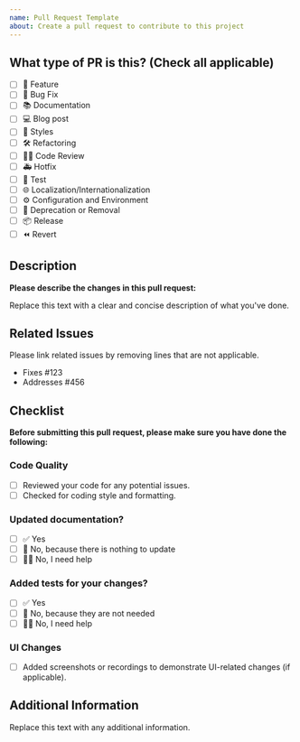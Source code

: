 ```yaml
---
name: Pull Request Template
about: Create a pull request to contribute to this project
---
```


## What type of PR is this? (Check all applicable)

- [ ] 🚀 Feature
- [ ] 🐛 Bug Fix
- [ ] 📚 Documentation
- [ ] 💻 Blog post
- [ ] 🎨 Styles
- [ ] 🛠️ Refactoring
- [ ] 🕵️‍♀️ Code Review
- [ ] 🚑 Hotfix
- [ ] 🧪 Test
- [ ] 🌐 Localization/Internationalization
- [ ] ⚙️  Configuration and Environment
- [ ] 🚫 Deprecation or Removal
- [ ] 📦 Release
- [ ] ⏪ Revert

## Description

**Please describe the changes in this pull request:**

Replace this text with a clear and concise description of what you've done.

## Related Issues

Please link related issues by removing lines that are not applicable.

- Fixes #123
- Addresses #456

## Checklist

**Before submitting this pull request, please make sure you have done the following:**

### Code Quality

- [ ] Reviewed your code for any potential issues.
- [ ] Checked for coding style and formatting.

### Updated documentation?

- [ ] ✅ Yes
- [ ] 🙅 No, because there is nothing to update
- [ ] 🙋‍♂️ No, I need help

### Added tests for your changes?

- [ ] ✅ Yes
- [ ] 🙅 No, because they are not needed
- [ ] 🙋‍♂️ No, I need help

### UI Changes

- [ ] Added screenshots or recordings to demonstrate UI-related changes (if applicable).

## Additional Information

Replace this text with any additional information.
